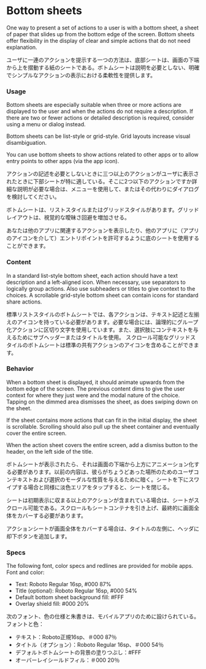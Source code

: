 Bottom sheets
===

One way to present a set of actions to a user is with a bottom sheet, a sheet of paper that slides up from the bottom edge of the screen. Bottom sheets offer flexibility in the display of clear and simple actions that do not need explanation.

ユーザに一連のアクションを提示する一つの方法は、底部シートは、画面の下端から上を摺動する紙のシートである。ボトムシートは説明を必要としない、明確でシンプルなアクションの表示における柔軟性を提供します。

### Usage

Bottom sheets are especially suitable when three or more actions are displayed to the user and when the actions do not require a description. If there are two or fewer actions or detailed description is required, consider using a menu or dialog instead.

Bottom sheets can be list-style or grid-style. Grid layouts increase visual disambiguation.

You can use bottom sheets to show actions related to other apps or to allow entry points to other apps (via the app icon).

アクションの記述を必要としないときに三つ以上のアクションがユーザに表示されたときに下部シートが特に適している。そこに2つ以下のアクションですか詳細な説明が必要な場合は、メニューを使用して、またはその代わりにダイアログを検討してください。

ボトムシートは、リストスタイルまたはグリッドスタイルがあります。グリッドレイアウトは、視覚的な曖昧さ回避を増加させる。

あなたは他のアプリに関連するアクションを表示したり、他のアプリに（アプリのアイコンを介して）エントリポイントを許可するように底のシートを使用することができます。

### Content

In a standard list-style bottom sheet, each action should have a text description and a left-aligned icon. When necessary, use separators to logically group actions. Also use subheaders or titles to give context to the choices.
A scrollable grid-style bottom sheet can contain icons for standard share actions.

標準リストスタイルのボトムシートでは、各アクションは、テキスト記述と左揃えのアイコンを持っている必要があります。必要な場合には、論理的にグループ化アクションに区切り文字を使用しています。また、選択肢にコンテキストを与えるためにサブヘッダーまたはタイトルを使用。
スクロール可能なグリッドスタイルのボトムシートは標準の共有アクションのアイコンを含めることができます。

### Behavior

When a bottom sheet is displayed, it should animate upwards from the bottom edge of the screen. The previous content dims to give the user context for where they just were and the modal nature of the choice. Tapping on the dimmed area dismisses the sheet, as does swiping down on the sheet.

If the sheet contains more actions that can fit in the initial display, the sheet is scrollable. Scrolling should also pull up the sheet container and eventually cover the entire screen.

When the action sheet covers the entire screen, add a dismiss button to the header, on the left side of the title.

ボトムシートが表示されたら、それは画面の下端から上方にアニメーション化する必要があります。以前の内容は、彼らがちょうどあった場所のためのユーザコンテキストおよび選択のモーダルな性質を与えるために暗く。シートを下にスワイプする場合と同様に淡色エリアをタップすると、シートを閉じる。

シートは初期表示に収まる以上のアクションが含まれている場合は、シートがスクロール可能である。スクロールもシートコンテナを引き上げ、最終的に画面全体をカバーする必要があります。

アクションシートが画面全体をカバーする場合は、タイトルの左側に、ヘッダに却下ボタンを追加します。

### Specs

The following font, color specs and redlines are provided for mobile apps.
Font and color:

* Text: Roboto Regular 16sp,  #000 87%
* Title (optional): Roboto Regular 16sp, #000 54%
* Default bottom sheet background fill: #FFF
* Overlay shield fill: #000 20%

次のフォント、色の仕様と朱書きは、モバイルアプリのために設けられている。
フォントと色：

* テキスト：Roboto正規16sp、＃000 87％
* タイトル（オプション）：Roboto Regular 16sp、＃000 54％
* デフォルトボトムシートの背景の塗りつぶし：#FFF
* オーバーレイシールドフィル：＃000 20％